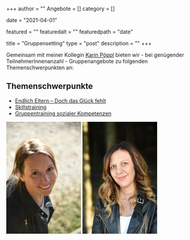 +++
author = ""
Angebote = []
category = []

date = "2021-04-01"

featured = ""
featuredalt = ""
featuredpath = "date"


title = "Gruppensetting"
type = "post"
description = ""
+++

Gemeinsam mit meiner Kollegin [Karin Pöppl](/karinpoeppl) bieten wir - bei genügender TeilnehmerInnenanzahl - Gruppenangebote zu folgenden Themenschwerpunkten an:

## Themenschwerpunkte

* [Endlich Eltern – Doch das Glück fehlt](/skillstrainingppd)
* [Skillstraining](/skillstraining)
* [Gruppentraining sozialer Kompetenzen](/gsk)


![Beschreibungstext](/img/MarleneKienbacher.JPG "Marlene Kienbacher") ![Beschreibungstext](/img/KarinPoeppl.JPG "Karin Pöppl")
 